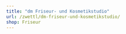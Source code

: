 ```yaml
---
title: "dm Friseur- und Kosmetikstudio"
url: /zwettl/dm-friseur-und-kosmetikstudio/
shop: Friseur
---
```

